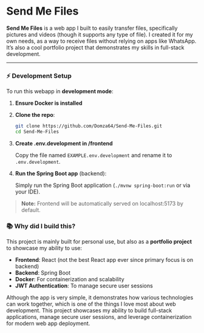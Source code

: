 
# Send Me Files

**Send Me Files** is a web app I built to easily transfer files, specifically pictures and videos (though it supports any type of file). I created it for my own needs, as a way to receive files without relying on apps like WhatsApp. It’s also a cool portfolio project that demonstrates my skills in full-stack development.

---

### ⚡ Development Setup

To run this webapp in **development mode**:

1. **Ensure Docker is installed**

2. **Clone the repo**:

    ```bash
    git clone https://github.com/Domza64/Send-Me-Files.git
    cd Send-Me-Files
    ```

3. **Create .env.development in /frontend**

   Copy the file named `EXAMPLE.env.development` and rename it to `.env.development`.

4. **Run the Spring Boot app** (backend):

   Simply run the Spring Boot application (`./mvnw spring-boot:run` or via your IDE).

> **Note:** Frontend will be automatically served on localhost:5173 by default.


### 📚 Why did I build this?

This project is mainly built for personal use, but also as a **portfolio project** to showcase my ability to use:
- **Frontend**: React (not the best React app ever since primary focus is on backend)
- **Backend**: Spring Boot
- **Docker**: For containerization and scalability
- **JWT Authentication**: To manage secure user sessions

Although the app is very simple, it demonstrates how various technologies can work together, which is one of the things I love most about web development. This project showcases my ability to build full-stack applications, manage secure user sessions, and leverage containerization for modern web app deployment.
